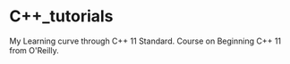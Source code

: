# C++_tutorials
My Learning curve through C++ 11 Standard.
Course on Beginning C++ 11 from O'Reilly.

